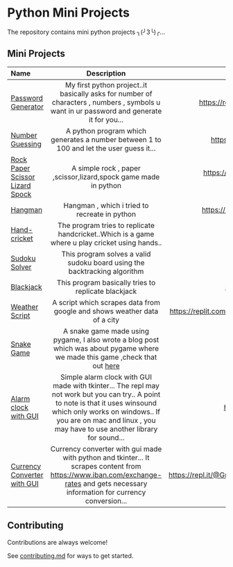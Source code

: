 # Python Mini Projects

The repository contains mini python projects ╮(╯3╰)╭...

## Mini Projects

| Name  | Description  | Repl-Link |
| :------------ |:---------------:| -----:|
|[Password Generator](https://github.com/grapeJUICE1/python-mini-projects/blob/main/password-generator.py)     | My first python project..it basically asks for number of characters , numbers , symbols u want in ur password and generate it for you... | https://repl.it/@GrapeJUICE/Python-Password-Generator|
|[Number Guessing](https://github.com/grapeJUICE1/python-mini-projects/blob/main/NumberGuesser.py)      |  A python program which generates a number between 1 to 100 and let the user guess it...        |   https://repl.it/@GrapeJUICE/Number-Guessing-Game |
|[Rock Paper Scissor Lizard Spock](https://github.com/grapeJUICE1/python-mini-projects/blob/main/rockPaperScissorsLizardSpock.py) | A simple rock , paper ,scissor,lizard,spock game made in python       |    https://repl.it/@GrapeJUICE/rock-paper-scissor-lizard-spock#main.py |
|[Hangman](https://github.com/grapeJUICE1/python-mini-projects/blob/main/hangman.py) | Hangman , which i tried to recreate in python | https://repl.it/@GrapeJUICE/HANGMAN-Python#main.py |
|[Hand-cricket](https://github.com/grapeJUICE1/python-mini-projects/blob/main/hand-cricket.py) | The program tries to replicate handcricket..Which is a game where u play cricket using hands.. |    https://repl.it/@GrapeJUICE/Handcricket-Python |
|[Sudoku Solver](https://github.com/grapeJUICE1/python-mini-projects/blob/main/sudoku-solver.py) | This program solves a valid sudoku board using the backtracking algorithm|    https://repl.it/@GrapeJUICE/Sudoku-Solver |
|[Blackjack](https://github.com/grapeJUICE1/python-mini-projects/blob/main/blackjack.py)| This program basically tries to replicate blackjack|  https://repl.it/@GrapeJUICE/BLACKJACK#main.py |
|[Weather Script](https://github.com/grapeJUICE1/python-mini-projects/blob/main/weather.py)| A script which scrapes data from google and shows weather data of a city|  https://replit.com/@GrapeJUICE/MuddyRubberyInstances#main.py |
|[Snake Game](https://github.com/grapeJUICE1/python-mini-projects/blob/main/snake.py)|  A snake game made using pygame, I also wrote a blog post which was about pygame where we made this game ,check that out [here](https://dev.to/grapejuice/getting-started-with-pygame-making-a-snake-game-2i1g)| https://repl.it/@GrapeJUICE/Sudoku-Solver |
|[Alarm clock with GUI](https://github.com/grapeJUICE1/python-mini-projects/blob/main/alarm.py) | Simple alarm clock with GUI made with tkinter... The repl may not work but you can try.. A point to note is that it uses winsound which only works on windows.. If you are on mac and linux , you may have to use another library for sound...| https://repl.it/@GrapeJUICE/Alarm-Clock#main.py |
|[Currency Converter with GUI](https://github.com/grapeJUICE1/python-mini-projects/blob/main/currency_converter.py)| Currency converter with gui made with python and tkinter... It scrapes content from https://www.iban.com/exchange-rates and gets necessary information for currency conversion...|https://repl.it/@GrapeJUICE/SlategraySaneGraphicslibrary#main.py |


## Contributing

Contributions are always welcome!

See [contributing.md](https://github.com/grapeJUICE1/python-mini-projects/blob/main/contributing.md) for ways to get started.













